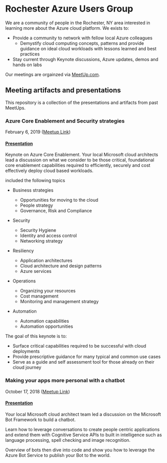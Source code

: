 # Rochester Azure Users Group
We are a community of people in the Rochester, NY area interested in learning more about the Azure cloud platform. 
We exists to:

- Provide a community to network with fellow local Azure colleagues
    - Demystify cloud computing concepts, patterns and provide guidance on ideal cloud workloads with lessons learned and best practices
- Stay current through Keynote discussions, Azure updates, demos and hands on labs

Our meetings are orgainzed via [MeetUp.com](http://www.rocazure.com). 

## Meeting artifacts and presentations
This repository is a collection of the presentations and artifacts from past MeetUps. 


### Azure Core Enablement and Security strategies
February 6, 2019 ([Meetup Link](https://www.meetup.com/Rochester-Azure-Users-Group/events/254756633/))

#### [Presentation](./2019-02%20Azure%20Core%20Enablement/)

Keynote on Azure Core Enablement. Your local Microsoft cloud architects lead a discussion on what we consider to be those critical, foundational core enablement capabilities required to efficiently, securely and cost effectively deploy cloud based workloads.

included the following topics

-   Business strategies
    -   Opportunities for moving to the cloud
    - People strategy
    - Governance, Risk and Compliance

- Security
    - Security Hygiene
    - Identity and access control
    - Networking strategy

- Resiliency
    - Application architectures
    - Cloud architecture and design patterns
    - Azure services

- Operations
    - Organizing your resources
    - Cost management
    - Monitoring and management strategy

- Automation
    - Automation capabilities
    - Automation opportunities

The goal of this keynote is to:

- Surface critical capabilities required to be successful with cloud deployments
- Provide prescriptive guidance for many typical and common use cases
- Serve as a guide and self assessment tool for those already on their cloud journey

### Making your apps more personal with a chatbot
October 17, 2018 ([Meetup Link](https://www.meetup.com/Rochester-Azure-Users-Group/events/253621404/))

#### [Presentation](./2018-10%20Chat%20Bots/)

Your local Microsoft cloud architect team led a discussion on the Microsoft Bot Framework to build a chatbot.

Learn how to leverage conversations to create people centric applications and extend them with Cognitive Service APIs to built in intelligence such as language processing, spell checking and image recognition.

Overview of bots then dive into code and show you how to leverage the Azure Bot Service to publish your Bot to the world.